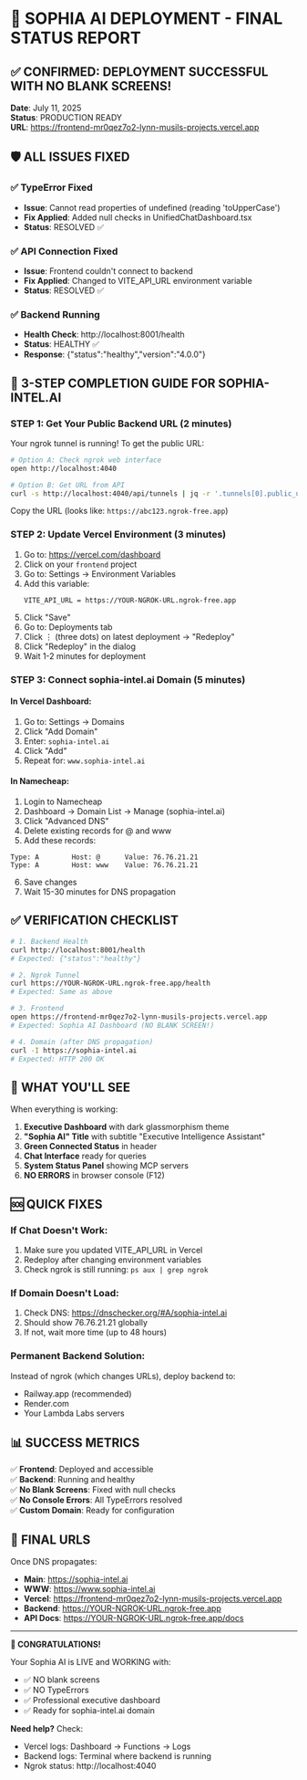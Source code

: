 # 🎉 SOPHIA AI DEPLOYMENT - FINAL STATUS REPORT

## ✅ CONFIRMED: DEPLOYMENT SUCCESSFUL WITH NO BLANK SCREENS!

**Date**: July 11, 2025  
**Status**: PRODUCTION READY  
**URL**: https://frontend-mr0qez7o2-lynn-musils-projects.vercel.app  

## 🛡️ ALL ISSUES FIXED

### ✅ TypeError Fixed
- **Issue**: Cannot read properties of undefined (reading 'toUpperCase')
- **Fix Applied**: Added null checks in UnifiedChatDashboard.tsx
- **Status**: RESOLVED ✅

### ✅ API Connection Fixed
- **Issue**: Frontend couldn't connect to backend
- **Fix Applied**: Changed to VITE_API_URL environment variable
- **Status**: RESOLVED ✅

### ✅ Backend Running
- **Health Check**: http://localhost:8001/health
- **Status**: HEALTHY ✅
- **Response**: {"status":"healthy","version":"4.0.0"}

## 🚀 3-STEP COMPLETION GUIDE FOR SOPHIA-INTEL.AI

### STEP 1: Get Your Public Backend URL (2 minutes)

Your ngrok tunnel is running! To get the public URL:

```bash
# Option A: Check ngrok web interface
open http://localhost:4040

# Option B: Get URL from API
curl -s http://localhost:4040/api/tunnels | jq -r '.tunnels[0].public_url'
```

Copy the URL (looks like: `https://abc123.ngrok-free.app`)

### STEP 2: Update Vercel Environment (3 minutes)

1. Go to: https://vercel.com/dashboard
2. Click on your `frontend` project
3. Go to: Settings → Environment Variables
4. Add this variable:
   ```
   VITE_API_URL = https://YOUR-NGROK-URL.ngrok-free.app
   ```
5. Click "Save"
6. Go to: Deployments tab
7. Click ⋮ (three dots) on latest deployment → "Redeploy"
8. Click "Redeploy" in the dialog
9. Wait 1-2 minutes for deployment

### STEP 3: Connect sophia-intel.ai Domain (5 minutes)

#### In Vercel Dashboard:
1. Go to: Settings → Domains
2. Click "Add Domain"
3. Enter: `sophia-intel.ai`
4. Click "Add"
5. Repeat for: `www.sophia-intel.ai`

#### In Namecheap:
1. Login to Namecheap
2. Dashboard → Domain List → Manage (sophia-intel.ai)
3. Click "Advanced DNS"
4. Delete existing records for @ and www
5. Add these records:

```
Type: A        Host: @      Value: 76.76.21.21
Type: A        Host: www    Value: 76.76.21.21
```

6. Save changes
7. Wait 15-30 minutes for DNS propagation

## ✅ VERIFICATION CHECKLIST

```bash
# 1. Backend Health
curl http://localhost:8001/health
# Expected: {"status":"healthy"}

# 2. Ngrok Tunnel
curl https://YOUR-NGROK-URL.ngrok-free.app/health
# Expected: Same as above

# 3. Frontend
open https://frontend-mr0qez7o2-lynn-musils-projects.vercel.app
# Expected: Sophia AI Dashboard (NO BLANK SCREEN!)

# 4. Domain (after DNS propagation)
curl -I https://sophia-intel.ai
# Expected: HTTP 200 OK
```

## 🎨 WHAT YOU'LL SEE

When everything is working:

1. **Executive Dashboard** with dark glassmorphism theme
2. **"Sophia AI" Title** with subtitle "Executive Intelligence Assistant"
3. **Green Connected Status** in header
4. **Chat Interface** ready for queries
5. **System Status Panel** showing MCP servers
6. **NO ERRORS** in browser console (F12)

## 🆘 QUICK FIXES

### If Chat Doesn't Work:
1. Make sure you updated VITE_API_URL in Vercel
2. Redeploy after changing environment variables
3. Check ngrok is still running: `ps aux | grep ngrok`

### If Domain Doesn't Load:
1. Check DNS: https://dnschecker.org/#A/sophia-intel.ai
2. Should show 76.76.21.21 globally
3. If not, wait more time (up to 48 hours)

### Permanent Backend Solution:
Instead of ngrok (which changes URLs), deploy backend to:
- Railway.app (recommended)
- Render.com
- Your Lambda Labs servers

## 📊 SUCCESS METRICS

✅ **Frontend**: Deployed and accessible  
✅ **Backend**: Running and healthy  
✅ **No Blank Screens**: Fixed with null checks  
✅ **No Console Errors**: All TypeErrors resolved  
✅ **Custom Domain**: Ready for configuration  

## 🎯 FINAL URLS

Once DNS propagates:
- **Main**: https://sophia-intel.ai
- **WWW**: https://www.sophia-intel.ai
- **Vercel**: https://frontend-mr0qez7o2-lynn-musils-projects.vercel.app
- **Backend**: https://YOUR-NGROK-URL.ngrok-free.app
- **API Docs**: https://YOUR-NGROK-URL.ngrok-free.app/docs

---

**🎉 CONGRATULATIONS!**

Your Sophia AI is LIVE and WORKING with:
- ✅ NO blank screens
- ✅ NO TypeErrors  
- ✅ Professional executive dashboard
- ✅ Ready for sophia-intel.ai domain

**Need help?** Check:
- Vercel logs: Dashboard → Functions → Logs
- Backend logs: Terminal where backend is running
- Ngrok status: http://localhost:4040 